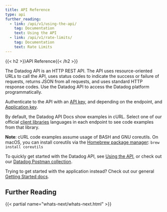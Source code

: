 ```yaml
---
title: API Reference
type: api
further_reading:
  - link: /api/v1/using-the-api/
    tag: Documentation
    text: Using the API
  - link: /api/v1/rate-limits/
    tag: Documentation
    text: Rate Limits
---
```


{{< h2 >}}API Reference{{< /h2 >}}

The Datadog API is an HTTP REST API. The API uses resource-oriented URLs to call the API, uses status codes to indicate the success or failure of requests, returns JSON from all requests, and uses standard HTTP response codes. Use the Datadog API to access the Datadog platform programmatically.

Authenticate to the API with an [API key][1], and depending on the endpoint, and [Application key][2].

By default, the Datadog API Docs show examples in cURL. Select one of our official [client libraries][3] languages in each endpoint to see code examples from that library.

**Note**: cURL code examples assume usage of BASH and GNU coreutils. On macOS, you can install coreutils via the [Homebrew package manager][4]: `brew install coreutils`

To quickly get started with the Datadog API, see [Using the API][7], or check out our [Datadog Postman collection][5].

Trying to get started with the application instead? Check out our general [Getting Started docs][6].

## Further Reading

{{< partial name="whats-next/whats-next.html" >}}

[1]: https://docs.datadoghq.com/account_management/api-app-keys/#api-keys
[2]: https://docs.datadoghq.com/account_management/api-app-keys/#application-keys
[3]: https://docs.datadoghq.com/developers/libraries/
[4]: https://brew.sh
[5]: /getting_started/api
[6]: /getting_started/application/
[7]: /api/v1/using-the-api/
